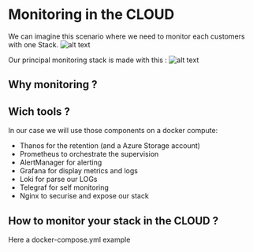 # Monitoring in the CLOUD
We can imagine this scenario where we need to monitor each customers with one Stack.
![alt text](https://ravindrajob.blob.core.windows.net/assets/customerScénario6.png)

Our principal monitoring stack is made with this :
![alt text](https://ravindrajob.blob.core.windows.net/assets/Monitoring.png)

## Why monitoring ?
## Wich tools ?
In our case we will use those components on a docker compute:
- Thanos for the retention (and a Azure Storage account)
- Prometheus to orchestrate the supervision
- AlertManager for alerting
- Grafana for display metrics and logs
- Loki for parse our LOGs
- Telegraf for self monitoring
- Nginx to securise and expose our stack
## How to monitor your stack in the CLOUD ? 
Here a docker-compose.yml example

